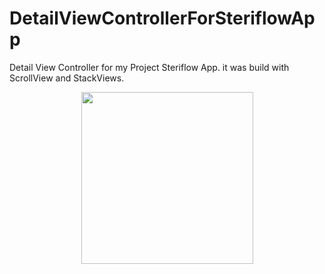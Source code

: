 # DetailViewControllerForSteriflowApp
Detail View Controller for my Project Steriflow App. it was build with ScrollView and StackViews.

<p align="center">
    <img src="https://github.com/carlos-santiago-2017/DetailViewControllerForSteriflowApp/blob/master/DetailScreenshot.png" width="275">
</p>

